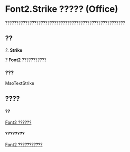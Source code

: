 
# Font2.Strike ????? (Office)

??????????????????????????????????????????????????????


## ??

 _?_. **Strike**

 _?_ **Font2** ???????????


### ???

MsoTextStrike


## ????


#### ??


[Font2 ??????](8e892c52-56d9-72bd-2893-b15a17cd59ae.md)
#### ????????


[Font2 ???????????](http://msdn.microsoft.com/library/8c91a433-b474-486a-4c03-eb9f7b44ecb0%28Office.15%29.aspx)